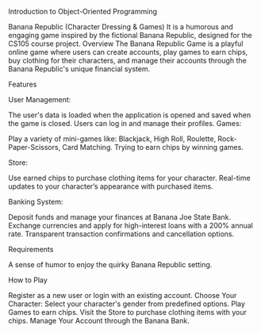 Introduction to Object-Oriented Programming

Banana Republic (Character Dressing & Games) It is a humorous and engaging game inspired by the fictional Banana Republic, designed for the CS105 course project. Overview The Banana Republic Game is a playful online game where users can create accounts, play games to earn chips, buy clothing for their characters, and manage their accounts through the Banana Republic's unique financial system.

Features

User Management:

The user's data is loaded when the application is opened and saved when the game is closed. Users can log in and manage their profiles. Games:

Play a variety of mini-games like: Blackjack, High Roll, Roulette, Rock-Paper-Scissors, Card Matching. Trying to earn chips by winning games.

Store:

Use earned chips to purchase clothing items for your character. Real-time updates to your character’s appearance with purchased items.

Banking System:

Deposit funds and manage your finances at Banana Joe State Bank. Exchange currencies and apply for high-interest loans with a 200% annual rate. Transparent transaction confirmations and cancellation options.

Requirements

A sense of humor to enjoy the quirky Banana Republic setting.

How to Play

Register as a new user or login with an existing account. Choose Your Character: Select your character's gender from predefined options. Play Games to earn chips. Visit the Store to purchase clothing items with your chips. Manage Your Account through the Banana Bank.
